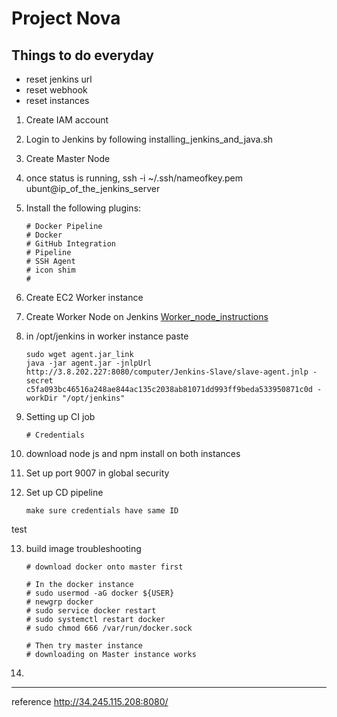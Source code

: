 # Project Nova

## Things to do everyday 
- reset jenkins url
- reset webhook
- reset instances 

1) Create IAM account

2) Login to Jenkins by following installing_jenkins_and_java.sh 

3) Create Master Node

4) once status is running, ssh -i ~/.ssh/nameofkey.pem ubunt@ip_of_the_jenkins_server 

5) Install the following plugins:
    ```
    # Docker Pipeline
    # Docker
    # GitHub Integration
    # Pipeline
    # SSH Agent
    # icon shim
    # 
    ```

6) Create EC2 Worker instance 

7) Create Worker Node on Jenkins 
[Worker_node_instructions](https://bhargavamin.com/how-to-do/setup-jenkins-slave-amazon-linux-aws/)

8) in /opt/jenkins in worker instance paste
    ```
    sudo wget agent.jar_link 
    java -jar agent.jar -jnlpUrl http://3.8.202.227:8080/computer/Jenkins-Slave/slave-agent.jnlp -secret c5fa093bc46516a248ae844ac135c2038ab81071dd993ff9beda533950871c0d -workDir "/opt/jenkins"
    ```

9) Setting up CI job 
    ```
    # Credentials 
    ```
10) download node js and npm install on both instances

11) Set up port 9007 in global security

12) Set up CD pipeline 
	```
	make sure credentials have same ID
	```
test

13) build image
troubleshooting 
	```
	# download docker onto master first
		
	# In the docker instance
	# sudo usermod -aG docker ${USER}
	# newgrp docker
	# sudo service docker restart
	# sudo systemctl restart docker
	# sudo chmod 666 /var/run/docker.sock

	# Then try master instance
	# downloading on Master instance works
	```

14)

----
reference 
http://34.245.115.208:8080/
